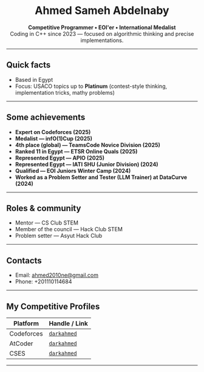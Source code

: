 <h1 align="center">Ahmed Sameh Abdelnaby</h1>
<p align="center">
  <strong>Competitive Programmer • EOI'er • International Medalist</strong><br>
  Coding in C++ since 2023 — focused on algorithmic thinking and precise implementations.
</p>

---

## Quick facts
- Based in Egypt  
- Focus: USACO topics up to **Platinum** (contest-style thinking, implementation tricks, mathy problems)  

---

## Some achievements
- **Expert on Codeforces (2025)**  
- **Medalist — infO(1)Cup (2025)**  
- **4th place (global) — TeamsCode Novice Division (2025)**  
- **Ranked 11 in Egypt — ETSR Online Quals (2025)**  
- **Represented Egypt — APIO (2025)**  
- **Represented Egypt — IATI SHU (Junior Division) (2024)**  
- **Qualified — EOI Juniors Winter Camp (2024)**  
- **Worked as a Problem Setter and Tester (LLM Trainer) at DataCurve (2024)**

---

## Roles & community
- Mentor — CS Club STEM  
- Member of the council — Hack Club STEM  
- Problem setter — Asyut Hack Club

---

## Contacts
- Email: ahmed2010ne@gmail.com  
- Phone: +201110114684

---

## My Competitive Profiles
| Platform   | Handle / Link |
|------------|---------------|
| Codeforces | [`darkahmed`](https://codeforces.com/profile/darkahmed) |
| AtCoder    | [`darkahmed`](https://atcoder.jp/users/darkahmed) |
| CSES       | [`darkahmed`](https://cses.fi/user/221260) |

---
